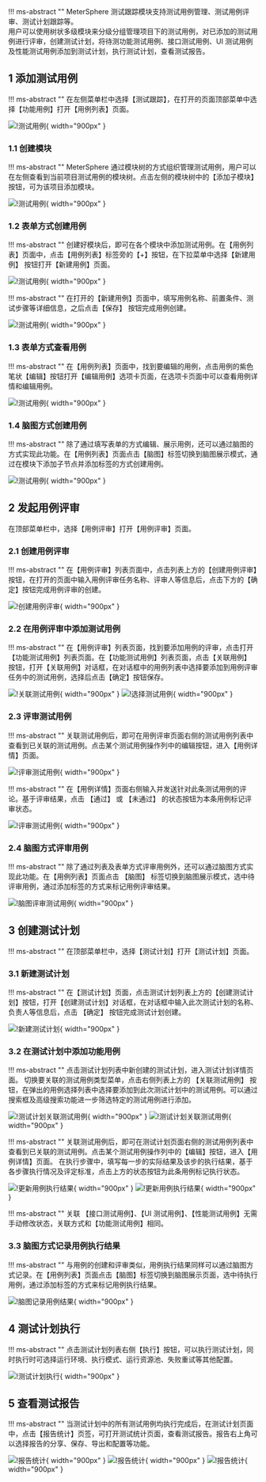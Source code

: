 !!! ms-abstract ""
    MeterSphere 测试跟踪模块支持测试用例管理、测试用例评审、测试计划跟踪等。<br>
    用户可以使用树状多级模块来分级分组管理项目下的测试用例，对已添加的测试用例进行评审，创建测试计划，将待测功能测试用例、接口测试用例、UI 测试用例及性能测试用例添加到测试计划，执行测试计划，查看测试报告。

## 1 添加测试用例
!!! ms-abstract ""
    在左侧菜单栏中选择【测试跟踪】，在打开的页面顶部菜单中选择【功能用例】打开【用例列表】页面。

![!测试用例](../img/track/测试用例.png){ width="900px" }

### 1.1 创建模块
!!! ms-abstract ""
    MeterSphere 通过模块树的方式组织管理测试用例，用户可以在左侧查看到当前项目测试用例的模块树。点击左侧的模块树中的【添加子模块】按钮，可为该项目添加模块。

![!测试用例](../img/track/添加模块.png){ width="900px" }

### 1.2 表单方式创建用例
!!! ms-abstract ""
    创建好模块后，即可在各个模块中添加测试用例。在【用例列表】页面中，点击【用例列表】标签旁的【+】按钮，在下拉菜单中选择【新建用例】 按钮打开【新建用例】页面。

![!测试用例](../img/track/新建用例1.png){ width="900px" }

!!! ms-abstract ""
    在打开的【新建用例】页面中，填写用例名称、前置条件、测试步骤等详细信息，之后点击【保存】 按钮完成用例创建。

![!测试用例](../img/track/新建用例2.png){ width="900px" }

### 1.3 表单方式查看用例
!!! ms-abstract ""
    在【用例列表】页面中，找到要编辑的用例，点击用例的紫色笔状【编辑】按钮打开【编辑用例】选项卡页面，在选项卡页面中可以查看用例详情和编辑用例。

![!测试用例](../img/track/查看用例.png){ width="900px" }

### 1.4 脑图方式创建用例
!!! ms-abstract ""
    除了通过填写表单的方式编辑、展示用例，还可以通过脑图的方式实现此功能。在【用例列表】页面点击【脑图】标签切换到脑图展示模式，通过在模块下添加子节点并添加标签的方式创建用例。

![!测试用例](../img/track/脑图创建用例.png){ width="900px" }

## 2 发起用例评审
在顶部菜单栏中，选择【用例评审】打开【用例评审】页面。

### 2.1 创建用例评审
!!! ms-abstract ""
    在【用例评审】列表页面中，点击列表上方的【创建用例评审】按钮，在打开的页面中输入用例评审任务名称、评审人等信息后，点击下方的【确定】按钮完成用例评审的创建。

![!创建用例评审](../img/track/创建用例评审.png){ width="900px" }

### 2.2 在用例评审中添加测试用例
!!! ms-abstract ""
    在【用例评审】列表页面，找到要添加用例的评审，点击打开【功能测试用例】列表页面。在【功能测试用例】列表页面，点击【关联用例】 按钮，打开【关联用例】对话框，在对话框中的用例列表中选择要添加到用例评审任务中的测试用例，选择后点击【确定】按钮保存。

![!关联测试用例](../img/track/关联用例1.png){ width="900px" }
![!选择测试用例](../img/track/关联用例2.png){ width="900px" }

### 2.3 评审测试用例
!!! ms-abstract ""
    关联测试用例后，即可在用例评审页面右侧的测试用例列表中查看到已关联的测试用例。点击某个测试用例操作列中的编辑按钮，进入【用例详情】页面。

![!评审测试用例](../img/track/评审测试用例1.png){ width="900px" }

!!! ms-abstract ""
    在【用例详情】页面右侧输入并发送针对此条测试用例的评论。基于评审结果，点击 【通过】 或 【未通过】 的状态按钮为本条用例标记评审状态。

![!评审测试用例](../img/track/评审测试用例2.png){ width="900px" }

### 2.4 脑图方式评审用例
!!! ms-abstract ""
    除了通过列表及表单方式评审用例外，还可以通过脑图方式实现此功能。在【用例列表】页面点击 【脑图】 标签切换到脑图展示模式，选中待评审用例，通过添加标签的方式来标记用例评审结果。

![!脑图评审测试用例](../img/track/脑图评审测试用例.png){ width="900px" }

## 3 创建测试计划
!!! ms-abstract ""
    在顶部菜单栏中，选择【测试计划】打开【测试计划】页面。

### 3.1 新建测试计划
!!! ms-abstract ""
    在【测试计划】页面，点击测试计划列表上方的【创建测试计划】按钮，打开【创建测试计划】对话框，在对话框中输入此次测试计划的名称、负责人等信息后，点击 【确定】 按钮完成测试计划创建。

![!新建测试计划](../img/track/新建测试计划.png){ width="900px" }

### 3.2 在测试计划中添加功能用例
!!! ms-abstract ""
    点击测试计划列表中新创建的测试计划，进入测试计划详情页面。 切换要关联的测试用例类型菜单，点击右侧列表上方的 【关联测试用例】 按钮，在弹出的用例选择列表中选择要添加到此次测试计划中的测试用例。可以通过搜索框及高级搜索功能进一步筛选特定的测试用例进行添加。

![!测试计划关联测试用例](../img/track/测试计划关联测试用例1.png){ width="900px" }
![!测试计划关联测试用例](../img/track/测试计划关联测试用例2.png){ width="900px" }

!!! ms-abstract ""
    关联测试用例后，即可在测试计划页面右侧的测试用例列表中查看到已关联的测试用例。点击某个测试用例操作列中的【编辑】按钮，进入【用例详情】页面。
    在执行步骤中，填写每一步的实际结果及该步的执行结果，基于各步骤执行情况及评定标准，点击上方的状态按钮为此条用例标记执行状态。

![!更新用例执行结果](../img/track/更新用例执行结果1.png){ width="900px" }
![!更新用例执行结果](../img/track/更新用例执行结果2.png){ width="900px" }

!!! ms-abstract ""
    关联 【接口测试用例】、【UI 测试用例】、【性能测试用例】无需手动修改状态，关联方式和【功能测试用例】相同。

### 3.3 脑图方式记录用例执行结果
!!! ms-abstract ""
    与用例的创建和评审类似，用例执行结果同样可以通过脑图方式记录。在【用例列表】页面点击【脑图】标签切换到脑图展示页面，选中待执行用例，通过添加标签的方式来标记用例执行结果。

![!脑图记录用例结果](../img/track/脑图记录用例结果.png){ width="900px" }

## 4 测试计划执行
!!! ms-abstract ""
    点击测试计划列表右侧【执行】按钮，可以执行测试计划，同时执行时可选择运行环境、执行模式、运行资源池、失败重试等其他配置。

![!测试计划执行](../img/track/测试计划执行.png){ width="900px" }

## 5 查看测试报告
!!! ms-abstract ""
    当测试计划中的所有测试用例均执行完成后，在测试计划页面中，点击【报告统计】页签，可打开测试统计页面，查看测试报告。报告右上角可以选择报告的分享、保存、导出和配置等功能。

![!报告统计](../img/track/报告统计1.png){ width="900px" }
![!报告统计](../img/track/报告统计2.png){ width="900px" }
![!报告统计](../img/track/报告统计3.png){ width="900px" }
